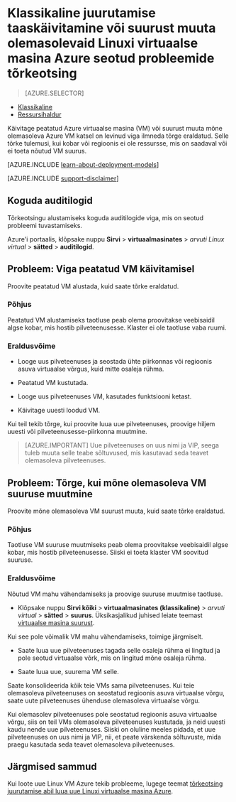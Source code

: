 <properties
   pageTitle="VM taaskäivitamine või suuruse muutmise probleemid | Microsoft Azure'i"
   description="Klassikaline juurutamise taaskäivitamine või suurust muuta olemasolevaid Linuxi virtuaalse masina Azure seotud probleemide tõrkeotsing"
   services="virtual-machines-linux"
   documentationCenter=""
   authors="Deland-Han"
   manager="felixwu"
   editor=""
   tags="top-support-issue"/>

<tags
   ms.service="virtual-machines-linux"
   ms.topic="support-article"
   ms.tgt_pltfrm="vm-linux"
   ms.workload="required"
   ms.date="09/20/2016"
   ms.devlang="na"
   ms.author="delhan"/>

# <a name="troubleshoot-classic-deployment-issues-with-restarting-or-resizing-an-existing-linux-virtual-machine-in-azure"></a>Klassikaline juurutamise taaskäivitamine või suurust muuta olemasolevaid Linuxi virtuaalse masina Azure seotud probleemide tõrkeotsing

> [AZURE.SELECTOR]
- [Klassikaline](../articles/virtual-machines/virtual-machines-linux-classic-restart-resize-error-troubleshooting.md)
- [Ressursihaldur](../articles/virtual-machines/virtual-machines-linux-restart-resize-error-troubleshooting.md)

Käivitage peatatud Azure virtuaalse masina (VM) või suurust muuta mõne olemasoleva Azure VM katsel on levinud viga ilmneda tõrge eraldatud. Selle tõrke tulemusi, kui kobar või regioonis ei ole ressursse, mis on saadaval või ei toeta nõutud VM suurus.

[AZURE.INCLUDE [learn-about-deployment-models](../../includes/learn-about-deployment-models-classic-include.md)]

[AZURE.INCLUDE [support-disclaimer](../../includes/support-disclaimer.md)]

## <a name="collect-audit-logs"></a>Koguda auditilogid

Tõrkeotsingu alustamiseks koguda auditilogide viga, mis on seotud probleemi tuvastamiseks.

Azure'i portaalis, klõpsake nuppu **Sirvi** > **virtuaalmasinates** > _arvuti Linux virtual_ > **sätted** > **auditilogid**.

## <a name="issue-error-when-starting-a-stopped-vm"></a>Probleem: Viga peatatud VM käivitamisel

Proovite peatatud VM alustada, kuid saate tõrke eraldatud.

### <a name="cause"></a>Põhjus

Peatatud VM alustamiseks taotluse peab olema proovitakse veebisaidil algse kobar, mis hostib pilveteenusesse. Klaster ei ole taotluse vaba ruumi.

### <a name="resolution"></a>Eraldusvõime

* Looge uus pilveteenuses ja seostada ühte piirkonnas või regioonis asuva virtuaalse võrgus, kuid mitte osaleja rühma.

* Peatatud VM kustutada.

* Looge uus pilveteenuses VM, kasutades funktsiooni ketast.

* Käivitage uuesti loodud VM.

Kui teil tekib tõrge, kui proovite luua uue pilveteenuses, proovige hiljem uuesti või pilveteenusesse-piirkonna muutmine.

> [AZURE.IMPORTANT] Uue pilveteenuses on uus nimi ja VIP, seega tuleb muuta selle teabe sõltuvused, mis kasutavad seda teavet olemasoleva pilveteenuses.

## <a name="issue-error-when-resizing-an-existing-vm"></a>Probleem: Tõrge, kui mõne olemasoleva VM suuruse muutmine

Proovite mõne olemasoleva VM suurust muuta, kuid saate tõrke eraldatud.

### <a name="cause"></a>Põhjus

Taotluse VM suuruse muutmiseks peab olema proovitakse veebisaidil algse kobar, mis hostib pilveteenusesse. Siiski ei toeta klaster VM soovitud suuruse.

### <a name="resolution"></a>Eraldusvõime

Nõutud VM mahu vähendamiseks ja proovige suuruse muutmise taotluse.

* Klõpsake nuppu **Sirvi kõiki** > **virtuaalmasinates (klassikaline)** > _arvuti virtual_ > **sätted** > **suurus**. Üksikasjalikud juhised leiate teemast [virtuaalse masina suurust](https://msdn.microsoft.com/library/dn168976.aspx).

Kui see pole võimalik VM mahu vähendamiseks, toimige järgmiselt.

  * Saate luua uue pilveteenuses tagada selle osaleja rühma ei lingitud ja pole seotud virtuaalse võrk, mis on lingitud mõne osaleja rühma.

  * Saate luua uue, suurema VM selle.

Saate konsolideerida kõik teie VMs sama pilveteenuses. Kui teie olemasoleva pilveteenuses on seostatud regioonis asuva virtuaalse võrgu, saate uute pilveteenuses ühenduse olemasoleva virtuaalse võrgu.

Kui olemasolev pilveteenuses pole seostatud regioonis asuva virtuaalse võrgu, siis on teil VMs olemasoleva pilveteenuses kustutada, ja neid uuesti kaudu nende uue pilveteenuses. Siiski on oluline meeles pidada, et uue pilveteenuses on uus nimi ja VIP, nii, et peate värskenda sõltuvuste, mida praegu kasutada seda teavet olemasoleva pilveteenuses.

## <a name="next-steps"></a>Järgmised sammud

Kui loote uue Linux VM Azure tekib probleeme, lugege teemat [tõrkeotsing juurutamise abil luua uue Linuxi virtuaalse masina Azure](../virtual-machines/virtual-machines-linux-troubleshoot-deployment-new-vm.md).

